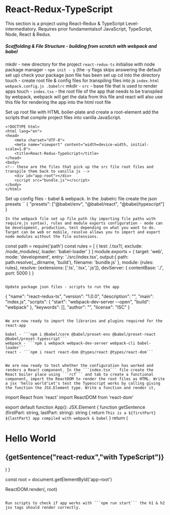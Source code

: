 # React-Redux-TypeScript

This section is a project using React-Redux & TypeScript
Level-intermediatory. Requires prior fundamentalsof JavaScript, TypeScript, Node, React & Redux.

##### Scaffolding & File Structure - building from scratch with webpack and babel

mkdir - new directory for the project ```react-redux-ts```
initialise with node package manager - ```npm init - y``` (the -y flags skips answering the default set up)
check your package json file has been set up
cd into the directory
touch - create root file & config files for transpiling files into js  ```index.html webpack.config.js .babelrc```
mkdir - ```src``` - base file that is used to render apps
touch - ```index.tsx``` - the root file of the app that needs to be transpiled by webpack, webpack will get the data from this file and react will also use this file for rendering the app into the html root file

Set up root file with HTML boiler-plate and create a root-element add the scripts that compile project files into vanilla JavaScript.

```
<!DOCTYPE html>
<html lang="en">
<head>
    <meta charset="UTF-8">
    <meta name="viewport" content="width=device-width, initial-scale=1.0">
    <title>React-Redux-TypeScript</title>
</head>
<body>
<!-- these are the files that pick up the src file root files and transpile them back to vanilla js -->
    <div id="app-root"></div>
    <script src="bundle.js"></script>
</body>
</html>
```

Set up config files - babel & webpack. In the .babelrc file create the json presets
``
{
    <!-- defines the babel plug-ins required for this app -->
    "presets": ["@babel/env", "@babel/react", "@babel/typescript"]
}
```
In the webpack file set up file path (by importing file paths with require.js syntax), rules and module exports configuration - mode can be development, production, test depending on what you want to do. Target can be web or mobile, resolve allows you to import and export node modules without the file extensions. 

```
const path = require('path')
const rules = [
    {
    test: /\.tsx?/,
    exclude: /node_modules/,
    loader: 'babel-loader'
}
]
module.exports = {
    target: 'web',
    mode: 'development',
    <!-- entry indicates which file needs to be picked up as the root file to be rendered in html -->
    entry: './src/index.tsx',
    output:{
        <!-- resolve method creates new folder in root directory and gives it the name build, can be distribution, production depending on what you want the minified code that goes into this file to be called -->
        path: path.resolve(__dirname, 'build'),
        filename: 'bundle.js'
    },
    module: {rules: rules},
    resolve: {extensions: ['.ts', '.tsx', '.js']},
    devServer: {
        <!-- gets root files -->
        contentBase: './',
        <!-- exports it to a port of your choice -->
        port: 5000
    }
} 
```

Update package json files - scripts to run the app

```
{
  "name": "react-redux-ts",
  "version": "1.0.0",
  "description": "",
  "main": "index.js",
  "scripts": {
    "start": "webpack-dev-server --open",
    "build": "webpack"
  },
  "keywords": [],
  "author": "",
  "license": "ISC"
}
```

We are now ready to import the libraries and plugins required for the react-app

babel - ```npm i @babel/core @babel/preset-env @babel/preset-react @babel/preset-typescript```
webpack - ```npm i webpack webpack-dev-server webpack-cli babel-loader```
react - ```npm i react react-dom @types/react @types/react-dom```


We are now ready to test whether the configuration has worked and renders a React component. In the ```index.tsx``` file create the React boiler place using ```rcf``` and tab to create a functional component, import the ReactDOM to render the root files as HTML. Write a jsx 'hello world'Let's test the Typescript works by calling giving the function the JSX.Element type. Write a function and render it, 

```
import React from 'react'
import ReactDOM from 'react-dom'

export default function App(): JSX.Element {
    function getSentence (firstPart: string, lastPart: string): string {
        return `This is a ${firstPart} ${lastPart} app compiled with webpack & babel`
    }
    return (
        <div>
            <h1>Hello World</h1>
    <h2>{getSentence("react-redux","with TypeScript")}</h2>
        </div>
    )
}
<!-- declares the root file that the app needs to be rendered to and is passed to the render method -->
const root = document.getElementById('app-root')
<!-- ReactDOM render method takes 2 args the jsx element to render & the root html file to render to -->
ReactDOM.render(<App />, root)
```

Run scripts to check if app works with ```npm run start``` the h1 & h2 jsx tags should render correctly.